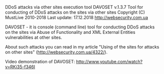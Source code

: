 DDoS attacks via other sites execution tool
DAVOSET v.1.3.7
Tool for conducting of DDoS attacks on the sites via other sites
Copyright (C) MustLive 2010-2018
Last update: 17.12.2018
http://websecurity.com.ua

DAVOSET - it is console (command line) tool for conducting DDoS attacks on the sites via Abuse of Functionality and XML External Entities vulnerabilities at other sites.

About such attacks you can read in my article "Using of the sites for attacks on other sites" (http://websecurity.com.ua/4322/).

Video demonstration of DAVOSET: http://www.youtube.com/watch?v=RKi35-f346I
